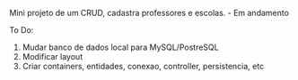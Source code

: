 Mini projeto de um CRUD, cadastra professores e escolas. - Em andamento

To Do:

1) Mudar banco de dados local para MySQL/PostreSQL
2) Modificar layout
3) Criar containers, entidades, conexao, controller, persistencia, etc